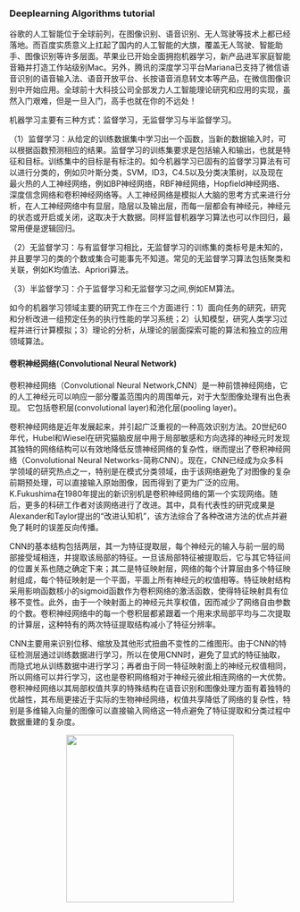 ### Deeplearning Algorithms tutorial
谷歌的人工智能位于全球前列，在图像识别、语音识别、无人驾驶等技术上都已经落地。而百度实质意义上扛起了国内的人工智能的大旗，覆盖无人驾驶、智能助手、图像识别等许多层面。苹果业已开始全面拥抱机器学习，新产品进军家庭智能音箱并打造工作站级别Mac。另外，腾讯的深度学习平台Mariana已支持了微信语音识别的语音输入法、语音开放平台、长按语音消息转文本等产品，在微信图像识别中开始应用。全球前十大科技公司全部发力人工智能理论研究和应用的实现，虽然入门艰难，但是一旦入门，高手也就在你的不远处！

机器学习主要有三种方式：监督学习，无监督学习与半监督学习。

（1）监督学习：从给定的训练数据集中学习出一个函数，当新的数据输入时，可以根据函数预测相应的结果。监督学习的训练集要求是包括输入和输出，也就是特征和目标。训练集中的目标是有标注的。如今机器学习已固有的监督学习算法有可以进行分类的，例如贝叶斯分类，SVM，ID3，C4.5以及分类决策树，以及现在最火热的人工神经网络，例如BP神经网络，RBF神经网络，Hopfield神经网络、深度信念网络和卷积神经网络等。人工神经网络是模拟人大脑的思考方式来进行分析，在人工神经网络中有显层，隐层以及输出层，而每一层都会有神经元，神经元的状态或开启或关闭，这取决于大数据。同样监督机器学习算法也可以作回归，最常用便是逻辑回归。

（2）无监督学习：与有监督学习相比，无监督学习的训练集的类标号是未知的，并且要学习的类的个数或集合可能事先不知道。常见的无监督学习算法包括聚类和关联，例如K均值法、Apriori算法。

（3）半监督学习：介于监督学习和无监督学习之间,例如EM算法。

如今的机器学习领域主要的研究工作在三个方面进行：1）面向任务的研究，研究和分析改进一组预定任务的执行性能的学习系统；2）认知模型，研究人类学习过程并进行计算模拟；3）理论的分析，从理论的层面探索可能的算法和独立的应用领域算法。

#### 卷积神经网络(Convolutional Neural Network)

卷积神经网络（Convolutional Neural Network,CNN）是一种前馈神经网络，它的人工神经元可以响应一部分覆盖范围内的周围单元，对于大型图像处理有出色表现。 它包括卷积层(convolutional layer)和池化层(pooling layer)。

卷积神经网络是近年发展起来，并引起广泛重视的一种高效识别方法。20世纪60年代，Hubel和Wiesel在研究猫脑皮层中用于局部敏感和方向选择的神经元时发现其独特的网络结构可以有效地降低反馈神经网络的复杂性，继而提出了卷积神经网络（Convolutional Neural Networks-简称CNN）。现在，CNN已经成为众多科学领域的研究热点之一，特别是在模式分类领域，由于该网络避免了对图像的复杂前期预处理，可以直接输入原始图像，因而得到了更为广泛的应用。 K.Fukushima在1980年提出的新识别机是卷积神经网络的第一个实现网络。随后，更多的科研工作者对该网络进行了改进。其中，具有代表性的研究成果是Alexander和Taylor提出的“改进认知机”，该方法综合了各种改进方法的优点并避免了耗时的误差反向传播。

CNN的基本结构包括两层，其一为特征提取层，每个神经元的输入与前一层的局部接受域相连，并提取该局部的特征。一旦该局部特征被提取后，它与其它特征间的位置关系也随之确定下来；其二是特征映射层，网络的每个计算层由多个特征映射组成，每个特征映射是一个平面，平面上所有神经元的权值相等。特征映射结构采用影响函数核小的sigmoid函数作为卷积网络的激活函数，使得特征映射具有位移不变性。此外，由于一个映射面上的神经元共享权值，因而减少了网络自由参数的个数。卷积神经网络中的每一个卷积层都紧跟着一个用来求局部平均与二次提取的计算层，这种特有的两次特征提取结构减小了特征分辨率。

CNN主要用来识别位移、缩放及其他形式扭曲不变性的二维图形。由于CNN的特征检测层通过训练数据进行学习，所以在使用CNN时，避免了显式的特征抽取，而隐式地从训练数据中进行学习；再者由于同一特征映射面上的神经元权值相同，所以网络可以并行学习，这也是卷积网络相对于神经元彼此相连网络的一大优势。卷积神经网络以其局部权值共享的特殊结构在语音识别和图像处理方面有着独特的优越性，其布局更接近于实际的生物神经网络，权值共享降低了网络的复杂性，特别是多维输入向量的图像可以直接输入网络这一特点避免了特征提取和分类过程中数据重建的复杂度。

<p align="center">
<img width="300" align="center" src="../../images/1.jpg" />
</p>

